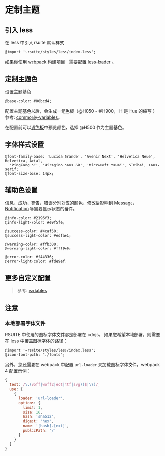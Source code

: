 # 定制主题

## 引入 less

在 less 中引入 rsuite 默认样式

```less
@import '~rsuite/styles/less/index.less';
```

如果你使用 [webpack](http://webpack.github.io/) 构建项目，需要配置 [less-loader](https://github.com/webpack-contrib/less-loader) 。

## 定制主题色

设置主题基色

```less
@base-color: #00bcd4;
```

配置主题基色以后，会生成一组色板（@H050 - @H900， H 是 Hue 的缩写 ）参考: [commonly-variables](https://github.com/rsuite/rsuite/blob/next/styles/less/commonly-variables.less)。

在配置前可以[调色板](/tools/palette)中预览颜色，选择 @H500 作为主题基色。

## 字体样式设置

```less
@font-family-base: 'Lucida Grande', 'Avenir Next', 'Helvetica Neue', Helvetica, Arial,
  'PingFang SC', 'Hiragino Sans GB', 'Microsoft YaHei', STXihei, sans-serif;
@font-size-base: 14px;
```

## 辅助色设置

信息，成功，警告，错误分别对应的颜色，修改后影响到 [Message](../components/message)，[Notification](../components/notification) 等需要显示状态的组件。

```less
@info-color: #2196f3;
@info-light-color: #e9f5fe;

@success-color: #4caf50;
@success-light-color: #edfae1;

@warning-color: #ffb300;
@warning-light-color: #fff9e6;

@error-color: #f44336;
@error-light-color: #fde9ef;
```

## 更多自定义配置

> 参考: [variables](https://github.com/rsuite/rsuite/blob/next/styles/less/variables.less)

## 注意

<a id="note"></a>

### 本地部署字体文件

RSUITE 中使用的图标字体文件都是部署在 cdnjs， 如果您希望本地部署，则需要在 less 中覆盖图标字体的路径：

```
@import '~rsuite/styles/less/index.less';
@icon-font-path: "./fonts";
```

另外，您还需要在 webpack 中配置 `url-loader` 来加载图标字体文件，webpack 4 配置示例：

```js
{
  test: /\.(woff|woff2|eot|ttf|svg)($|\?)/,
  use: [
    {
      loader: 'url-loader',
      options: {
        limit: 1,
        size: 16,
        hash: 'sha512',
        digest: 'hex',
        name: '[hash].[ext]',
        publicPath: '/'
      }
    }
  ]
}
```
